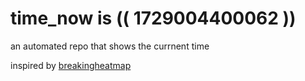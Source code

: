 # time_now is (( 1729004400062 ))

an automated repo that shows the currnent time

inspired by [breakingheatmap](https://github.com/breakingheatmap/breakingheatmap)